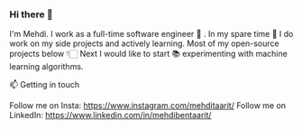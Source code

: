 ### Hi there 👋

<!--
**mediben/mediben** is a ✨ _special_ ✨ repository because its `README.md` (this file) appears on your GitHub profile.

Here are some ideas to get you started:

⚡ Fun fact
-->


I'm Mehdi. I work as a full-time software engineer 🌱 . In my spare time 🔭 I do work on my side projects and actively learning. Most of my open-source projects below 👇🏻
Next I would like to start 📚  experimenting with machine learning algorithms. 



📫  Getting in touch

Follow me on Insta: https://www.instagram.com/mehditaarit/
Follow me on LinkedIn: https://www.linkedin.com/in/mehdibentaarit/
